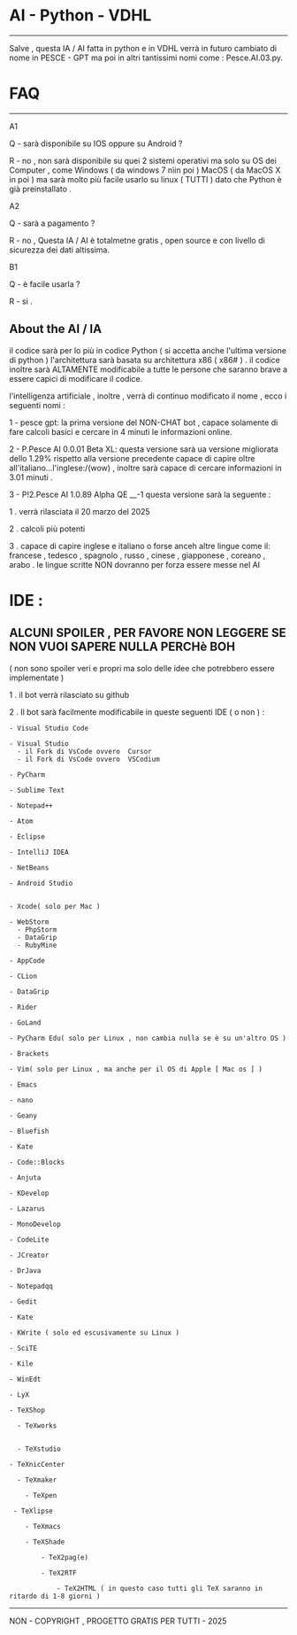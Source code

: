 # AI - Python - VDHL
----------------------------------------------
Salve  ,
questa IA / AI fatta in python e in VDHL verrà in futuro cambiato di nome in PESCE - GPT 
ma poi in altri tantissimi nomi come  : Pesce.AI.03.py.

# FAQ
----------------------------------------------
A1

Q - sarà disponibile su IOS oppure su Android ?

R - no , non sarà disponibile su quei 2 sistemi operativi ma solo su OS dei Computer , come Windows ( da windows 7 nìin poi )
MacOS ( da MacOS X in poi ) ma sarà molto più facile usarlo su linux ( TUTTI )  dato che Python è già preinstallato .

A2

Q - sarà a pagamento ? 

R - no , Questa IA / AI è totalmetne gratis , open source  e con livello di sicurezza dei dati altissima.

B1

Q - è facile usarla ? 

R - si .

## About the AI / IA 
il codice sarà per lo più in codice Python ( si accetta anche l'ultima versione di python ) 
l'architettura sarà basata su architettura x86 ( x86# ) .
il codice inoltre sarà ALTAMENTE modificabile a tutte le persone che saranno brave a essere capici 
di modificare il codice.

l'intelligenza artificiale , inoltre , verrà di continuo modificato il nome , ecco i seguenti nomi : 


1 - pesce gpt:
la prima versione del NON-CHAT bot , capace solamente di fare calcoli basici  e cercare in 4 minuti
le informazioni online.


2 - P.Pesce AI 0.0.01 Beta XL:
questa versione sarà ua versione migliorata dello 1.29% rispetto alla versione precedente 
capace di capire oltre all'italiano...l'inglese:/(wow) , inoltre sarà capace di cercare
informazioni in 3.01 minuti . 


3 - P!2.Pesce AI 1.0.89 Alpha QE __-1
questa versione sarà la seguente : 


 1 .  verrà rilasciata il 20  marzo del 2025 
 
 2 .  calcoli più potenti
 
 3 .  capace di capire inglese e italiano o forse anceh altre lingue come il:
      francese , tedesco , spagnolo , russo , cinese , giapponese , coreano , arabo . 
      le lingue scritte  NON dovranno per forza essere messe nel AI



# IDE : 
## ALCUNI SPOILER  , PER FAVORE NON LEGGERE SE NON VUOI SAPERE NULLA PERCHè BOH  
  ( non sono spoiler veri e propri ma solo delle idee che potrebbero essere implementate )


1 . il bot verrà rilasciato su github

2 . Il bot sarà facilmente modificabile in queste seguenti IDE ( o non ) : 
    
    - Visual Studio Code
    
    - Visual Studio
      - il Fork di VsCode ovvero  Cursor 
      - il Fork di VsCode ovvero  VSCodium
   
    - PyCharm
    
    - Sublime Text
    
    - Notepad++
    
    - Atom
    
    - Eclipse
    
    - IntelliJ IDEA
    
    - NetBeans
    
    - Android Studio
    
    
    - Xcode( solo per Mac )
    
    - WebStorm
      - PhpStorm
      - DataGrip 
      - RubyMine
    
    - AppCode
    
    - CLion
    
    - DataGrip
    
    - Rider
    
    - GoLand
    
    - PyCharm Edu( solo per Linux , non cambia nulla se è su un'altro OS )
    
    - Brackets
    
    - Vim( solo per Linux , ma anche per il OS di Apple [ Mac os ] )     
    
    - Emacs
    
    - nano
    
    - Geany
    
    - Bluefish
    
    - Kate
    
    - Code::Blocks
    
    - Anjuta
    
    - KDevelop
    
    - Lazarus
    
    - MonoDevelop   
    
    - CodeLite      
    
    - JCreator
    
    - DrJava
    
    - Notepadqq
    
    - Gedit
    
    - Kate
    
    - KWrite ( solo ed escusivamente su Linux )
    
    - SciTE
    
    - Kile
    
    - WinEdt
    
    - LyX
    
    - TeXShop
    
      - TeXworks
      
      
      - TeXstudio
    
    - TeXnicCenter
      
      - TeXmaker
        
        - TeXpen
 
     - TeXlipse
     
        - TeXmacs
     
        - TeXShade
          
            - TeX2pag(e)
          
            - TeX2RTF

                - TeX2HTML ( in questo caso tutti gli TeX saranno in ritardo di 1-8 giorni )
                    
---------------------------------------------------------
NON - COPYRIGHT , PROGETTO GRATIS PER TUTTI - 2025
